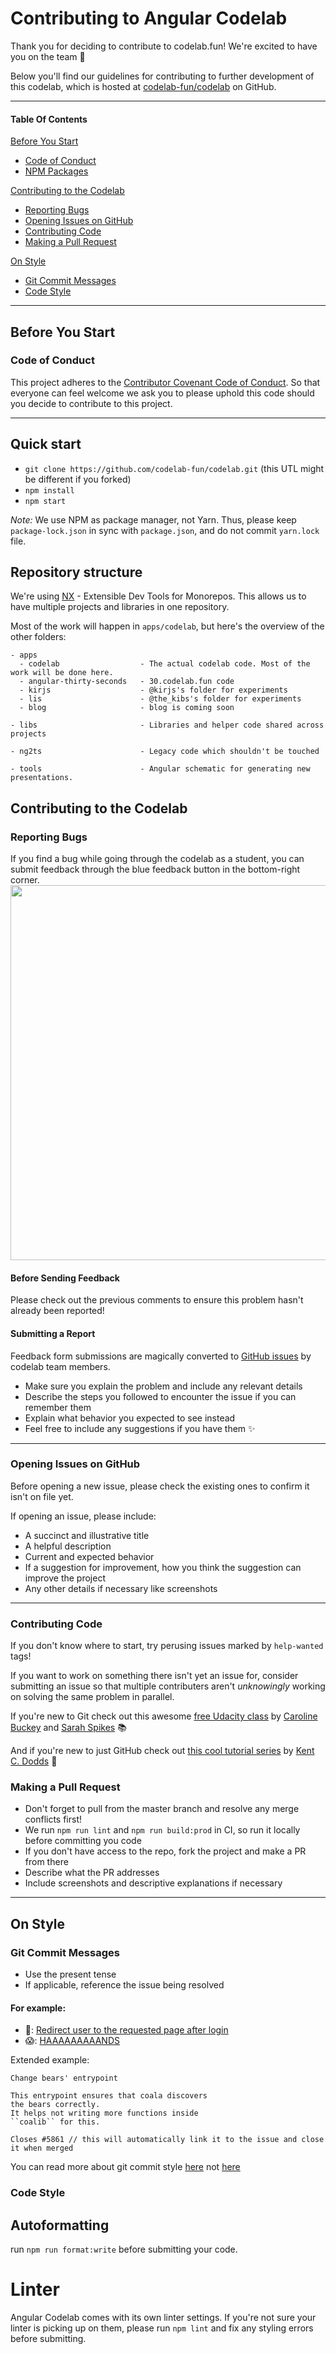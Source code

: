 # Contributing to Angular Codelab

Thank you for deciding to contribute to codelab.fun! We're excited to have you on the team 🙌

Below you'll find our guidelines for contributing to further development of this codelab, which is hosted at [codelab-fun/codelab](https://github.com/codelab-fun/codelab) on GitHub.

---

#### Table Of Contents

[Before You Start](#before-you-start)

- [Code of Conduct](#code-of-conduct)
- [NPM Packages](#npm-packages)

[Contributing to the Codelab](#contributing-to-the-codelab)

- [Reporting Bugs](#reporting-bugs)
- [Opening Issues on GitHub](#opening-issues-on-github)
- [Contributing Code](#contributing-code)
- [Making a Pull Request](#making-a-pull-request)

[On Style](#on-style)

- [Git Commit Messages](#git-commit-messages)
- [Code Style](#code-style)

---

## Before You Start

### Code of Conduct

This project adheres to the [Contributor Covenant Code of Conduct](http://contributor-covenant.org/version/1/4/).
So that everyone can feel welcome we ask you to please uphold this code should you decide to contribute to this project.

---

## Quick start

- `git clone https://github.com/codelab-fun/codelab.git` (this UTL might be different if you forked)
- `npm install`
- `npm start`

_Note:_
We use NPM as package manager, not Yarn.
Thus, please keep `package-lock.json` in sync with `package.json`, and do not commit `yarn.lock` file.

## Repository structure

We're using [NX](https://nx.dev/web) - Extensible Dev Tools for Monorepos.
This allows us to have multiple projects and libraries in one repository.

Most of the work will happen in `apps/codelab`, but here's the overview of the other folders:

```
- apps
  - codelab                  - The actual codelab code. Most of the work will be done here.
  - angular-thirty-seconds   - 30.codelab.fun code
  - kirjs                    - @kirjs's folder for experiments
  - lis                      - @the_kibs's folder for experiments
  - blog                     - blog is coming soon

- libs                       - Libraries and helper code shared across projects

- ng2ts                      - Legacy code which shouldn't be touched

- tools                      - Angular schematic for generating new presentations.
```

## Contributing to the Codelab

### Reporting Bugs

If you find a bug while going through the codelab as a student, you can submit feedback through the blue feedback button in the bottom-right corner.
<img src="https://user-images.githubusercontent.com/2545357/66276032-b56d8680-e85c-11e9-9148-ab38caeb4a57.png" width = 600>

#### Before Sending Feedback

Please check out the previous comments to ensure this problem hasn't already been reported!

#### Submitting a Report

Feedback form submissions are magically converted to [GitHub issues](https://guides.github.com/features/issues/) by codelab team members.

- Make sure you explain the problem and include any relevant details
- Describe the steps you followed to encounter the issue if you can remember them
- Explain what behavior you expected to see instead
- Feel free to include any suggestions if you have them ✨

---

### Opening Issues on GitHub

Before opening a new issue, please check the existing ones to confirm it isn't on file yet.

If opening an issue, please include:

- A succinct and illustrative title
- A helpful description
- Current and expected behavior
- If a suggestion for improvement, how you think the suggestion can improve the project
- Any other details if necessary like screenshots

---

### Contributing Code

If you don't know where to start, try perusing issues marked by `help-wanted` tags!

If you want to work on something there isn't yet an issue for, consider submitting an issue so that multiple contributers aren't _unknowingly_ working on solving the same problem in parallel.

If you're new to Git check out this awesome [free Udacity class](https://www.udacity.com/course/how-to-use-git-and-github--ud775) by [Caroline Buckey](https://github.com/cbuckey-uda) and [Sarah Spikes](https://github.com/salogel42) 📚

And if you're new to just GitHub check out [this cool tutorial series](https://egghead.io/courses/how-to-contribute-to-an-open-source-project-on-github) by [Kent C. Dodds](https://github.com/kentcdodds) 📝

### Making a Pull Request

- Don't forget to pull from the master branch and resolve any merge conflicts first!
- We run `npm run lint` and `npm run build:prod` in CI, so run it locally before committing you code
- If you don't have access to the repo, fork the project and make a PR from there
- Describe what the PR addresses
- Include screenshots and descriptive explanations if necessary

---

## On Style

### Git Commit Messages

- Use the present tense
- If applicable, reference the issue being resolved

#### For example:

- 💯: [Redirect user to the requested page after login](https://robots.thoughtbot.com/5-useful-tips-for-a-better-commit-message)
- 😱: [HAAAAAAAAANDS](https://xkcd.com/1296)

Extended example:

```
Change bears' entrypoint

This entrypoint ensures that coala discovers
the bears correctly.
It helps not writing more functions inside
``coalib`` for this.

Closes #5861 // this will automatically link it to the issue and close it when merged
```

You can read more about git commit style [here](http://api.coala.io/en/latest/Developers/Writing_Good_Commits.html)
not [here](https://xkcd.com/1296/)

### Code Style

## Autoformatting

run `npm run format:write` before submitting your code.

# Linter

Angular Codelab comes with its own linter settings. If you're not sure your linter is picking up on them, please run `npm lint` and fix any styling errors before submitting.
